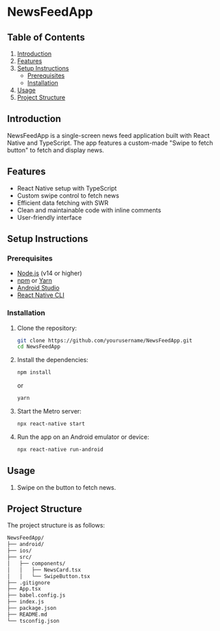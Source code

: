# NewsFeedApp

## Table of Contents

1. [Introduction](#introduction)
2. [Features](#features)
3. [Setup Instructions](#setup-instructions)
   - [Prerequisites](#prerequisites)
   - [Installation](#installation)
4. [Usage](#usage)
5. [Project Structure](#project-structure)


## Introduction

NewsFeedApp is a single-screen news feed application built with React Native and TypeScript. The app features a custom-made "Swipe to fetch button" to fetch and display news.

## Features

- React Native setup with TypeScript
- Custom swipe control to fetch news
- Efficient data fetching with SWR
- Clean and maintainable code with inline comments
- User-friendly interface

## Setup Instructions

### Prerequisites

- [Node.js](https://nodejs.org/) (v14 or higher)
- [npm](https://www.npmjs.com/) or [Yarn](https://yarnpkg.com/)
- [Android Studio](https://developer.android.com/studio)
- [React Native CLI](https://reactnative.dev/docs/environment-setup)

### Installation

1. Clone the repository:
   ```sh
   git clone https://github.com/yourusername/NewsFeedApp.git
   cd NewsFeedApp
2. Install the dependencies:
   ```sh
   npm install
   ```
   or
   ```sh
   yarn
   ```
3. Start the Metro server:
   ```sh
   npx react-native start
   ```
4. Run the app on an Android emulator or device:
   ```sh
   npx react-native run-android
   ```

## Usage

1. Swipe on the button to fetch news.

## Project Structure

The project structure is as follows:

```sh
NewsFeedApp/
├── android/
├── ios/
├── src/
│   ├── components/
│   │   ├── NewsCard.tsx
│   │   └── SwipeButton.tsx
├── .gitignore
├── App.tsx
├── babel.config.js
├── index.js
├── package.json
├── README.md
└── tsconfig.json
```